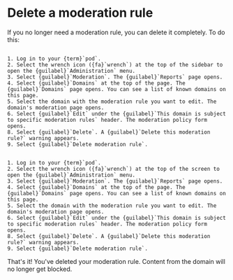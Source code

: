 # Delete a moderation rule

If you no longer need a moderation rule, you can delete it completely. To do this:

```{tabbed} Desktop

1. Log in to your {term}`pod`.
2. Select the wrench icon ({fa}`wrench`) at the top of the sidebar to open the {guilabel}`Administration` menu.
3. Select {guilabel}`Moderation`. The {guilabel}`Reports` page opens.
4. Select {guilabel}`Domains` at the top of the page. The {guilabel}`Domains` page opens. You can see a list of known domains on this page.
5. Select the domain with the moderation rule you want to edit. The domain's moderation page opens.
6. Select {guilabel}`Edit` under the {guilabel}`This domain is subject to specific moderation rules` header. The moderation policy form opens.
8. Select {guilabel}`Delete`. A {guilabel}`Delete this moderation rule?` warning appears.
9. Select {guilabel}`Delete moderation rule`.

```

```{tabbed} Mobile

1. Log in to your {term}`pod`.
2. Select the wrench icon ({fa}`wrench`) at the top of the screen to open the {guilabel}`Administration` menu.
3. Select {guilabel}`Moderation`. The {guilabel}`Reports` page opens.
4. Select {guilabel}`Domains` at the top of the page. The {guilabel}`Domains` page opens. You can see a list of known domains on this page.
5. Select the domain with the moderation rule you want to edit. The domain's moderation page opens.
6. Select {guilabel}`Edit` under the {guilabel}`This domain is subject to specific moderation rules` header. The moderation policy form opens.
8. Select {guilabel}`Delete`. A {guilabel}`Delete this moderation rule?` warning appears.
9. Select {guilabel}`Delete moderation rule`.

```

That's it! You've deleted your moderation rule. Content from the domain will no longer get blocked.
